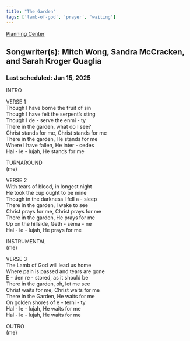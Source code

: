 ```yaml
---
title: "The Garden"
tags: ['lamb-of-god', 'prayer', 'waiting']
---
```


[Planning Center](https://services.planningcenteronline.com/songs/27789420)

## Songwriter(s): Mitch Wong, Sandra McCracken, and Sarah Kroger Quaglia
### Last scheduled: Jun 15, 2025          

INTRO  
  
VERSE 1  
Though I have borne the fruit of sin  
Though I have felt the serpent’s sting  
Though I de - serve the enmi - ty  
There in the garden, what do I see?  
Christ stands for me, Christ stands for me  
There in the garden, He stands for me  
Where I have fallen, He inter - cedes  
Hal - le - lujah, He stands for me  
  
TURNAROUND  
(me)  
  
VERSE 2  
With tears of blood, in longest night  
He took the cup ought to be mine  
Though in the darkness I fell a - sleep  
There in the garden, I wake to see  
Christ prays for me, Christ prays for me  
There in the garden, He prays for me  
Up on the hillside, Geth - sema - ne  
Hal - le - lujah, He prays for me  
  
  
INSTRUMENTAL  
(me)  
  
VERSE 3  
The Lamb of God will lead us home  
Where pain is passed and tears are gone  
E - den re - stored, as it should be  
There in the garden, oh, let me see  
Christ waits for me, Christ waits for me  
There in the Garden, He waits for me  
On golden shores of e - terni - ty  
Hal - le - lujah, He waits for me  
Hal - le - lujah, He waits for me  
  
OUTRO  
(me)  

